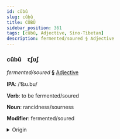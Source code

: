 ```yaml
---
id: cûbû
slug: cûbû
title: CÛBÛ
sidebar_position: 361
tags: [cûbû, Adjective, Sino-Tibetan]
description: fermented/soured § Adjective
---
```


### cûbû&emsp;<span kind="abugida">ꞇʄʋʄ</span>

*fermented/soured* **§** [Adjective](../../tags/Adjective)

**IPA**: /ˈt͡ɕu.bu/

**Verb**: to be fermented/soured

**Noun**: rancidness/sourness

**Modifier**: fermented/soured

<details>
    <summary>Origin</summary>
    Tibetan, Batang སྐྱུར་མོ skyur mo /ɕu˥.pʊ˥˧/<br/>
    <em>Sino-Tibetan Language Family</em>
</details>